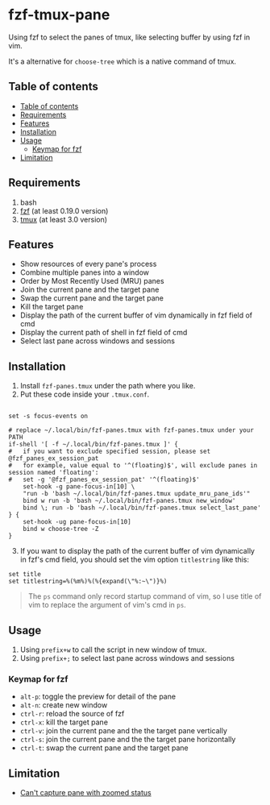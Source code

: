 # fzf-tmux-pane

Using fzf to select the panes of tmux, like selecting buffer by using fzf in vim.

It's a alternative for `choose-tree` which is a native command of tmux.

## Table of contents

* [Table of contents](#table-of-contents)
* [Requirements](#requirements)
* [Features](#features)
* [Installation](#installation)
* [Usage](#usage)
  * [Keymap for fzf](#keymap-for-fzf)
* [Limitation](#limitation)

## Requirements

1. bash
2. [fzf](https://github.com/junegunn/fzf) (at least 0.19.0 version)
3. [tmux](https://github.com/tmux/tmux) (at least 3.0 version)

## Features

- Show resources of every pane's process
- Combine multiple panes into a window
- Order by Most Recently Used (MRU) panes
- Join the current pane and the target pane
- Swap the current pane and the target pane
- Kill the target pane
- Display the path of the current buffer of vim dynamically in fzf field of cmd
- Display the current path of shell in fzf field of cmd
- Select last pane across windows and sessions

## Installation

1. Install `fzf-panes.tmux` under the path where you like.
2. Put these code inside your `.tmux.conf`.

```tmux

set -s focus-events on

# replace ~/.local/bin/fzf-panes.tmux with fzf-panes.tmux under your PATH
if-shell '[ -f ~/.local/bin/fzf-panes.tmux ]' {
#   if you want to exclude specified session, please set @fzf_panes_ex_session_pat
#   for example, value equal to '^(floating)$', will exclude panes in session named 'floating':
#   set -g '@fzf_panes_ex_session_pat' '^(floating)$'
    set-hook -g pane-focus-in[10] \
    "run -b 'bash ~/.local/bin/fzf-panes.tmux update_mru_pane_ids'"
    bind w run -b 'bash ~/.local/bin/fzf-panes.tmux new_window'
    bind \; run -b 'bash ~/.local/bin/fzf-panes.tmux select_last_pane'
} {
    set-hook -ug pane-focus-in[10]
    bind w choose-tree -Z
}
```

<!-- markdownlint-disable MD029 -->

3. If you want to display the path of the current buffer of vim dynamically in fzf's cmd field, you
should set the vim option `titlestring` like this:
<!-- markdownlint-enable MD013 -->

```vim
set title
set titlestring=%(%m%)%(%{expand(\"%:~\")}%)
```

> The `ps` command only record startup command of vim, so I use title of vim to replace the argument
> of vim's cmd in `ps`.

## Usage

1. Using `prefix+w` to call the script in new window of tmux.
2. Using `prefix+;` to select last pane across windows and sessions

### Keymap for fzf

- `alt-p`: toggle the preview for detail of the pane
- `alt-n`: create new window
- `ctrl-r`: reload the source of fzf
- `ctrl-x`: kill the target pane
- `ctrl-v`: join the current pane and the the target pane vertically
- `ctrl-s`: join the current pane and the the target pane horizontally
- `ctrl-t`: swap the current pane and the target pane

## Limitation

- [Can't capture pane with zoomed status](https://github.com/tmux/tmux/issues/2092)
